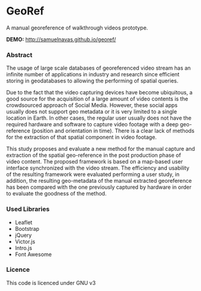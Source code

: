 # GeoRef
A manual georeference of walkthrough videos prototype. 

**DEMO:** http://samuelnavas.github.io/georef/

### Abstract

The usage of large scale databases of georeferenced video stream has an infinite number of applications in industry and research since efficient storing in geodatabases to allowing the performing of spatial queries.

Due to the fact that the video capturing devices have become ubiquitous, a good source for the acquisition of a large amount of video contents is the crowdsourced approach of Social Media. However, these social apps usually does not support geo metadata or it is very limited to a single location in Earth. In other cases, the regular user usually does not have the required hardware and software to capture video footage with a deep geo-reference (position and orientation in time). There is a clear lack of methods for the extraction of that spatial component in video footage. 

This study proposes and evaluate a new method for the manual capture and extraction of the spatial geo-reference in the post production phase of video content. The proposed framework is based on a map-based user interface synchronized with the video stream. The efficiency and usability of the resulting framework were evaluated performing a user study, in addition, the resulting geo-metadata of the manual extracted georeference has been compared with the one previously captured by hardware in order to evaluate the goodness of the method.

### Used Libraries
- Leaflet
- Bootstrap
- jQuery
- Victor.js
- Intro.js
- Font Awesome

### Licence
This code is licenced under GNU v3
